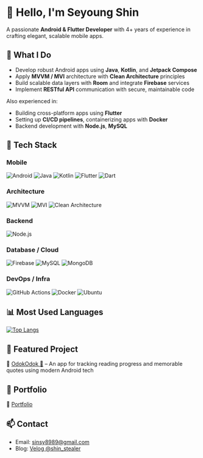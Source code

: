 # 👋 Hello, I'm Seyoung Shin

A passionate **Android & Flutter Developer** with 4+ years of experience in crafting elegant, scalable mobile apps.

## 💼 What I Do

- Develop robust Android apps using **Java**, **Kotlin**, and **Jetpack Compose**
- Apply **MVVM / MVI** architecture with **Clean Architecture** principles
- Build scalable data layers with **Room** and integrate **Firebase** services
- Implement **RESTful API** communication with secure, maintainable code

Also experienced in:
- Building cross-platform apps using **Flutter**
- Setting up **CI/CD pipelines**, containerizing apps with **Docker**
- Backend development with **Node.js**, **MySQL**

## 🚀 Tech Stack

### Mobile
![Android](https://img.shields.io/badge/Android-3DDC84?logo=android&logoColor=white&style=for-the-badge)
![Java](https://img.shields.io/badge/Java-007396?logo=java&logoColor=white&style=for-the-badge)
![Kotlin](https://img.shields.io/badge/Kotlin-7F52FF?logo=kotlin&logoColor=white&style=for-the-badge)
![Flutter](https://img.shields.io/badge/Flutter-02569B?logo=flutter&logoColor=white&style=for-the-badge)
![Dart](https://img.shields.io/badge/Dart-0175C2?logo=dart&logoColor=white&style=for-the-badge)

### Architecture
![MVVM](https://img.shields.io/badge/MVVM-architecture-blueviolet?style=for-the-badge)
![MVI](https://img.shields.io/badge/MVI-architecture-blue?style=for-the-badge)
![Clean Architecture](https://img.shields.io/badge/Clean--Architecture-%23007396?style=for-the-badge)

### Backend
![Node.js](https://img.shields.io/badge/Node.js-339933?logo=nodedotjs&logoColor=white&style=for-the-badge)

### Database / Cloud
![Firebase](https://img.shields.io/badge/Firebase-FFCA28?logo=firebase&logoColor=black&style=for-the-badge)
![MySQL](https://img.shields.io/badge/MySQL-4479A1?logo=mysql&logoColor=white&style=for-the-badge)
![MongoDB](https://img.shields.io/badge/MongoDB-47A248?logo=mongodb&logoColor=white&style=for-the-badge)

### DevOps / Infra
![GitHub Actions](https://img.shields.io/badge/GitHub--Actions-2088FF?logo=githubactions&logoColor=white&style=for-the-badge)
![Docker](https://img.shields.io/badge/Docker-2496ED?logo=docker&logoColor=white&style=for-the-badge)
![Ubuntu](https://img.shields.io/badge/Ubuntu-E95420?logo=ubuntu&logoColor=white&style=for-the-badge)

## 📊 Most Used Languages
[![Top Langs](https://github-readme-stats.vercel.app/api/top-langs/?username=stevey-sy&layout=compact&hide=cpp,c,php,hack,Hack&exclude_repo=suit_up_daily&theme=default)](https://github.com/anuraghazra/github-readme-stats)

## 📌 Featured Project
🔹 [OdokOdok 📘](https://github.com/stevey-sy/odok-compose) – An app for tracking reading progress and memorable quotes using modern Android tech

## 📌 Portfolio
🔹 [Portfolio](https://github.com/stevey-sy/stevey-sy/blob/main/portfolio_seyoung_shin.pdf)

## 📫 Contact
- Email: sinsy8989@gmail.com
- Blog: [Velog @shin_stealer](https://velog.io/@shin_stealer/posts)
